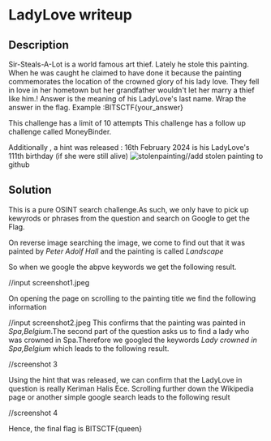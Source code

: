 # LadyLove writeup

## Description

Sir-Steals-A-Lot is a world famous art thief. Lately he stole this painting. When he was caught he claimed to have done it because the painting commemorates the location of the crowned glory of his lady love. They fell in love in her hometown but her grandfather wouldn't let her marry a thief like him.! Answer is the meaning of his LadyLove's last name. Wrap the answer in the flag. Example :BITSCTF{your_answer}

This challenge has a limit of 10 attempts This challenge has a follow up challenge called MoneyBinder.



Additionally , a hint was released :
16th February 2024 is his LadyLove's 111th birthday (if she were still alive)
![stolenpainting](stolenpainting)//add stolen painting to github


## Solution
This is a pure OSINT search challenge.As such, we only have to pick up kewyrods or phrases from the question and search on Google to get the Flag.


On reverse image searching the image, we come to find out that it was painted by _Peter Adolf Hall_ and the painting is called _Landscape_

So when we google the abpve keywords we get the following result.

//input screenshot1.jpeg


On opening the page on scrolling to the painting title we find the following information 



//input screenshot2.jpeg
This confirms that the painting was painted in 
_Spa,Belgium_.The second part of the question asks us to find a lady who was crowned in Spa.Therefore we googled the keywords _Lady crowned in Spa,Belgium_ which leads to the following result.


//screenshot 3 



Using the hint that was released, we can confirm that the LadyLove in question is really Keriman Halis Ece. Scrolling further down the Wikipedia page or another simple google search leads to the following result 


//screenshot 4



Hence, the final flag is BITSCTF{queen}



